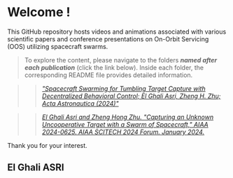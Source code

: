 # Welcome !

This GitHub repository hosts videos and animations associated with various scientific papers and conference presentations on On-Orbit Servicing (OOS) utilizing spacecraft swarms.

>To explore the content, please navigate to the folders ***named after each publication*** (click the link below). Inside each folder, the corresponding README file provides detailed information.

>>[_"Spacecraft Swarming for Tumbling Target Capture with Decentralized Behavioral Control; El Ghali Asri, Zheng H. Zhu; Acta Astronautica (2024)"_](https://github.com/Pontmousse/Spacecraft-Swarm-OOS/tree/main/Spacecraft%20Swarming%20for%20Tumbling%20Target%20Capture%20with%20Decentralized%20Behavioral%20Control%20(3D%20version))

>>[_El Ghali Asri and Zheng Hong Zhu. "Capturing an Unknown Uncooperative Target with a Swarm of Spacecraft," AIAA 2024-0625. AIAA SCITECH 2024 Forum. January 2024._](https://github.com/Pontmousse/Spacecraft-Swarm-OOS/tree/main/Capturing%20an%20Unknown%20Uncooperative%20Target%20with%20a%20Swarm%20of%20Spacecraft%20(2D%20version))

Thank you for your interest.

## El Ghali ASRI
